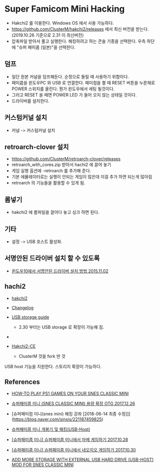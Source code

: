 # Super Famicom Mini Hacking
* Hakchi2 를 이용한다. Windows OS 에서 사용 가능하다.
* https://github.com/ClusterM/hakchi2/releases 에서 최신 버전을 받는다. (2019.10.26 기준으로 2.31 이 최신버전)
* 압축파일 받아서 풀고 실행한다. 해킹하려고 하는 콘솔 기종을 선택한다. 우측 하단에 "슈퍼 패미콤 (일본)"을 선택한다.

## 덤프
* 일단 원본 커널을 덤프해둔다. 순정으로 돌릴 때 사용하기 위함이다.
* 패미콤을 윈도우PC 와 USB 로 연결한다. 패미컴을 켤 때 RESET 버튼을 누른채로 POWER 스위치를 올린다. 뭔가 윈도우에서 세팅 될것이다.
* 그러고 RESET 을 떼면 POWER LED 가 들어 오지 않는 상태일 것이다.
* 드라이버를 설치한다.

## 커스텀커널 설치
* 커널 -> 커스텀커널 설치

## retroarch-clover 설치
* https://github.com/ClusterM/retroarch-clover/releases
* retroarch_with_cores.zip 받아서 hachi2 에 끌어 놓기
* 게임 실행 옵션에 -retroarch 를 추가해 준다.
* 기본 에뮬레이터로는 실행이 안되는 게임이 많은데 이걸 추가 하면 되는게 많아짐
* retroarch 의 기능들을 활용할 수 있게 됨.

## 롬넣기
* hakchi2 에 롬파일을 끌어다 놓고 싱크 하면 된다.

## 기타
* 설정 -> USB 호스트 활성화.


## 서명안된 드라이버 설치 할 수 있도록

* [윈도우10에서 서명안된 드라이버 설치 방법 2015.11.02](https://notemylife.tistory.com/29)

## hachi2

* [hakchi2](https://github.com/ClusterM/hakchi2)
* [Changelog](https://github.com/ClusterM/hakchi2/wiki/Changelog)
* [USB storage guide](https://github.com/ClusterM/hakchi2/wiki/USB-storage-guide)
  * 2.30 부터는 USB storage 로 확장이 가능해 짐.


* [](https://github.com/ClusterM/retroarch-clover)

* [Hakchi2-CE](https://github.com/TeamShinkansen/hakchi2)
  * ClusterM 것을 fork 딴 것

USB host 기능을 지원한다. 스토리지 확장이 가능하다.


## References
* [HOW-TO PLAY PS1 GAMES ON YOUR SNES CLASSIC MINI ](https://snesclassicmods.com/how-to-play-playstation-games-on-your-snes-classic-mini/)
* [슈퍼패미콤 미니 (SNES CLASSIC MINI) 용량 확장 OTG 2017.12.26](https://fafan.kr/board/view.aspx?id=wiibbs&rno=24503&page=1)


* [슈퍼패미컴 미니(snes mini) 해킹 강좌 [2018-06-14 최종 수정]]](https://blog.naver.com/sinsis/221187459825)
* [슈퍼패미콤 미니 개봉기 및 해킹(USB-Host)](https://blog.naver.com/refrain/221232656078)

* [[슈퍼패미콤 미니] 슈퍼패미콤 미니에서 마메 게임하기 2017.10.28](https://blog.taeseong.me/385)
* [[슈퍼패미콤 미니] 슈퍼패미콤 미니에서 네오지오 게임하기 2017.10.30](https://blog.taeseong.me/386)
* [ADD MORE STORAGE WITH EXTERNAL USB HARD DRIVE (USB-HOST) MOD FOR SNES CLASSIC MINI](https://snesclassicmods.com/add-more-storage-with-external-usb-hard-drive-mod-for-snes-classic-mini/)